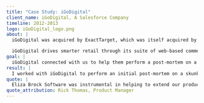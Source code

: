 ```yaml
---
title: "Case Study: iGoDigital"
client_name: iGoDigital, A Salesforce Company
timeline: 2012-2013
logo: iGoDigital_logo.png
about: |
  iGoDigital was acquired by ExactTarget, which was itself acquired by SalesForce.

  iGoDigital drives smarter retail through its suite of web-based commerce tools designed to personalize every customer interaction. Powered by its Customer Intelligence Engine, iGoDigital delivers accurate, predictive and actionable real-time product recommendation tools that guide shoppers through a personalized, multi-channel shopping experience. iGoDigital currently serves many of the world's most successful and respected brands, including Best Buy, Walmart, Nokia, Cisco, and Dell and was twice named to the “Inc 500” of the fastest growing private companies.
goal: |
  iGoDigital connected with us to help them perform a post-mortem on a skunkworks project.
result: |
  I worked with iGoDigital to perform an initial post-mortem on a skunkworks project. They then engaged us (my company and I) to plan and execute on a new product, [Guided Selling Tools](https://www.youtube.com/watch?v=Qb4AAI_1GzE), based on our findings from the post-morten.  Once that new product was completed, we continued to work with iGoDigital to integrate all of their existing products into a single interface.
quote: |
  Eliza Brock Software was instrumental in helping to extend our products to mid market customers. She and her team are knowledgable, hard working, and well organized. At times we put extraordinary pressure on her team to meet fairly unreasonable deadlines, and each time they buckled down and came through for us. Eliza’s approach to project management, software architecture, and user behavior driven development result in best-of-breed web applications.
quote_attribution: Rick Thomas, Product Manager
---
```

<!-- TODO: Screen shots of the actual tool -->
